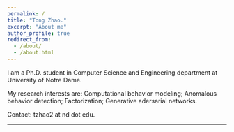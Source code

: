 ```yaml
---
permalink: /
title: "Tong Zhao."
excerpt: "About me"
author_profile: true
redirect_from: 
  - /about/
  - /about.html
---
```


I am a Ph.D. student in Computer Science and Engineering department at University of Notre Dame.

My research interests are: Computational behavior modeling; Anomalous behavior detection; Factorization; Generative adersarial networks.

Contact: tzhao2 at nd dot edu.

-----
